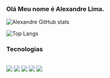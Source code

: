 ### Olá Meu nome é Alexandre Lima.


![Alexandre GitHub stats](https://github-readme-stats.vercel.app/api?username=Alexandrelimax&show_icons=true&theme=tokyonight)

![Top Langs](https://github-readme-stats.vercel.app/api/top-langs/?username=Alexandrelimax&hide_progress=true)



### Tecnologias
<div style="display: inline-block"><br/>
    <img src="https://img.shields.io/badge/JavaScript-F7DF1E?style=for-the-badge&logo=javascript&logoColor=black"></img>
    <img src="https://img.shields.io/badge/AngularJS-E23237?style=for-the-badge&logo=angularjs&logoColor=white"></img>
    <img src="https://img.shields.io/badge/TypeScript-007ACC?style=for-the-badge&logo=typescript&logoColor=white"></img>
    <img src="https://img.shields.io/badge/MySQL-00000F?style=for-the-badge&logo=mysql&logoColor=white"></img>
    <img src="https://img.shields.io/badge/MongoDB-4EA94B?style=for-the-badge&logo=mongodb&logoColor=white)](https://github.com/Alexandrelimax"></img>
</div>
